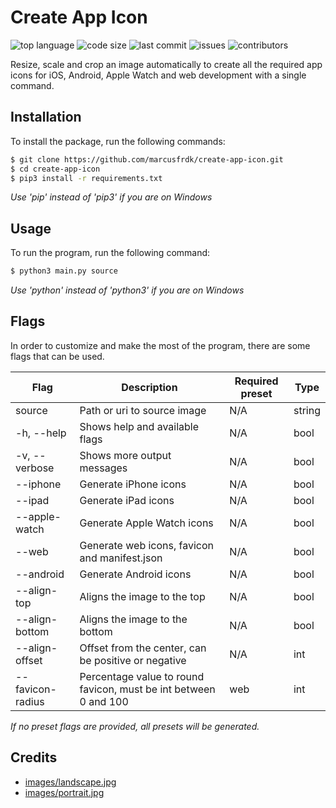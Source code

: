 # Create App Icon

![top language](https://img.shields.io/github/languages/top/marcusfrdk/create-app-icon)
![code size](https://img.shields.io/github/languages/code-size/marcusfrdk/create-app-icon)
![last commit](https://img.shields.io/github/last-commit/marcusfrdk/create-app-icon)
![issues](https://img.shields.io/github/issues/marcusfrdk/create-app-icon)
![contributors](https://img.shields.io/github/contributors/marcusfrdk/create-app-icon)

Resize, scale and crop an image automatically to create all the required app icons for iOS, Android, Apple Watch and web development with a single command.

## Installation

To install the package, run the following commands:

```bash
$ git clone https://github.com/marcusfrdk/create-app-icon.git
$ cd create-app-icon
$ pip3 install -r requirements.txt
```

_Use 'pip' instead of 'pip3' if you are on Windows_

## Usage

To run the program, run the following command:

```bash
$ python3 main.py source
```

_Use 'python' instead of 'python3' if you are on Windows_

## Flags

In order to customize and make the most of the program, there are some flags that can be used.

| Flag             | Description                                                      | Required preset | Type   |
| ---------------- | ---------------------------------------------------------------- | --------------- | ------ |
| source           | Path or uri to source image                                      | N/A             | string |
| -h, --help       | Shows help and available flags                                   | N/A             | bool   |
| -v, --verbose    | Shows more output messages                                       | N/A             | bool   |
| --iphone         | Generate iPhone icons                                            | N/A             | bool   |
| --ipad           | Generate iPad icons                                              | N/A             | bool   |
| --apple-watch    | Generate Apple Watch icons                                       | N/A             | bool   |
| --web            | Generate web icons, favicon and manifest.json                    | N/A             | bool   |
| --android        | Generate Android icons                                           | N/A             | bool   |
| --align-top      | Aligns the image to the top                                      | N/A             | bool   |
| --align-bottom   | Aligns the image to the bottom                                   | N/A             | bool   |
| --align-offset   | Offset from the center, can be positive or negative              | N/A             | int    |
| --favicon-radius | Percentage value to round favicon, must be int between 0 and 100 | web             | int    |

_If no preset flags are provided, all presets will be generated._

## Credits

- [images/landscape.jpg](https://unsplash.com/photos/HpVgq2BIjbw)
- [images/portrait.jpg](https://unsplash.com/photos/odJtBMxGEfk)
